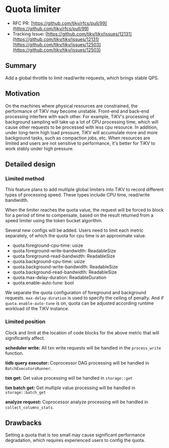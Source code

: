 # Quota limiter

- RFC PR: [https://github.com/tikv/rfcs/pull/99](https://github.com/tikv/rfcs/pull/99)
- Tracking Issue: [https://github.com/tikv/tikv/issues/12131](https://github.com/tikv/tikv/issues/12131)
                  [https://github.com/tikv/tikv/issues/12503](https://github.com/tikv/tikv/issues/12503)

## Summary

Add a global throttle to limit read/write requests, which brings stable QPS.

## Motivation

On the machines where physical resources are constrained, the performance of TiKV may become unstable. Front-end and back-end processing interfere with each other. For example, TiKV's processing of background sampling will take up a lot of CPU processing time, which will cause other requests to be processed with less cpu resource. In addition, under long-term high load pressure, TiKV will accumulate more and more background tasks, such as compaction jobs, etc. When resources are limited and users are not sensitive to performance, it's better for TiKV to work stably under high pressure.

## Detailed design

### Limited method

This feature plans to add multiple global limiters into TiKV to record different types of processing speed. These types include CPU time, read/write bandwidth.

When the limiter reaches the quota value, the request will be forced to block for a period of time to compensate, based on the result returned from a speed limiter using the token bucket algorithm.

Several new configs will be added. Users need to limit each metric separately, of which the quota for cpu time is an approximate value.

* quota.foreground-cpu-time: usize
* quota.foreground-write-bandwidth: ReadableSize
* quota.foreground-read-bandwidth: ReadableSize
* quota.background-cpu-time: usize
* quota.background-write-bandwidth: ReadableSize
* quota.background-read-bandwidth: ReadableSize
* quota.max-delay-duration: ReadableDuration
* quota.enable-auto-tune: bool

We separate the quota configuration of foreground and background requests. `max-delay-duration` is used to specify the ceiling of penalty.
And if `quota.enable-auto-tune` is on, quota can be adjusted according runtime workload of the TiKV instance.

### Limited position

Clock and limit at the location of code blocks for the above metric that will significantly affect.

**scheduler write:** All txn write requests will be handled in the `process_write` function.

**tidb query executor:** Coprocessor DAG processing will be handled in `BatchExecutorsRunner`.

**txn get:** Get value processing will be handled in `storage::get`

**txn batch get:** Get multiple value processing will be handled in `storage::batch_get`

**analyze request:** Coprocessor analyze processing will be handled in `collect_columns_stats`.

## Drawbacks

Setting a quota that is too small may cause significant performance degradation, which requires experienced users to config the quota.